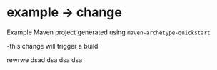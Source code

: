 # example -> change

Example Maven project generated using `maven-archetype-quickstart`

-this change will trigger a build

rewrwe
dsad
dsa
dsa
dsa
